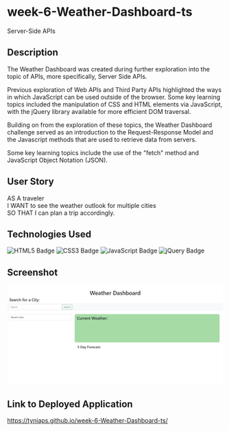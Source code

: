 # week-6-Weather-Dashboard-ts

Server-Side APIs

## Description

The Weather Dashboard was created during further exploration into the topic of APIs, more specifically, Server Side APIs.

Previous exploration of Web APIs and Third Party APIs highlighted the ways in which JavaScript can be used outside of the browser. Some key learning topics included the manipulation of CSS and HTML elements via JavaScript, with the jQuery library available for more efficient DOM traversal. 

Building on from the exploration of these topics, the Weather Dashboard challenge served as an introduction to the Request-Response Model and the Javascript methods that are used to retrieve data from servers. 

Some key learning topics include the use of the "fetch" method and JavaScript Object Notation (JSON).

## User Story

AS A traveler<br>
I WANT to see the weather outlook for multiple cities<br>
SO THAT I can plan a trip accordingly.

## Technologies Used 

![HTML5 Badge](https://img.shields.io/badge/HTML5-E34F26?logo=html5&logoColor=fff&style=for-the-badge)
![CSS3 Badge](https://img.shields.io/badge/CSS3-1572B6?logo=css3&logoColor=fff&style=for-the-badge)
![JavaScript Badge](https://img.shields.io/badge/JavaScript-F7DF1E?logo=javascript&logoColor=000&style=for-the-badge)
![jQuery Badge](https://img.shields.io/badge/jQuery-0769AD?logo=jquery&logoColor=fff&style=for-the-badge)

## Screenshot

![Screenshot of Weather Dashboard Challenge](<Screenshot 2024-03-22 090545.png>)


## Link to Deployed Application

https://tyniaps.github.io/week-6-Weather-Dashboard-ts/



